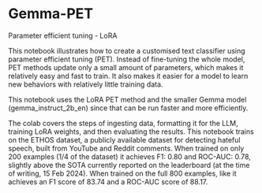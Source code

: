 # Gemma-PET
Parameter efficient tuning - LoRA

This notebook illustrates how to create a customised text classifier using parameter efficient tuning (PET). Instead of fine-tuning the whole model, PET methods update only a small amount of parameters, which makes it relatively easy and fast to train. It also makes it easier for a model to learn new behaviors with relatively little training data.

This notebook uses the LoRA PET method and the smaller Gemma model (gemma_instruct_2b_en) since that can be run faster and more efficiently.

The colab covers the steps of ingesting data, formatting it for the LLM, training LoRA weights, and then evaluating the results. 
This notebook trains on the ETHOS dataset, a publicly available dataset for detecting hateful speech, built from YouTube and Reddit comments. 
When trained on only 200 examples (1/4 of the dataset) it achieves F1: 0.80 and ROC-AUC: 0.78, slightly above the SOTA currently reported on the 
leaderboard (at the time of writing, 15 Feb 2024). When trained on the full 800 examples, like it achieves an F1 score of 83.74 and a ROC-AUC score of 88.17.
